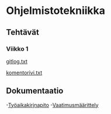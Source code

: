 # Ohjelmistotekniikka

## Tehtävät

### Viikko 1

[gitlog.txt](https://github.com/nikitaessine/ot-harjoitustyo/blob/master/laskarit/viikko1/gitlog.txt)

[komentorivi.txt](https://github.com/nikitaessine/ot-harjoitustyo/blob/master/laskarit/viikko1/komentorivi.txt)

## Dokumentaatio

-[Työaikakirjnapito](https://github.com/nikitaessine/ot-harjoitustyo/blob/master/dokumentaatio/tyokirjanpito.md)
-[Vaatimusmäärittely](https://github.com/nikitaessine/ot-harjoitustyo/blob/master/dokumentaatio/vaatimusmaarittely.md)


